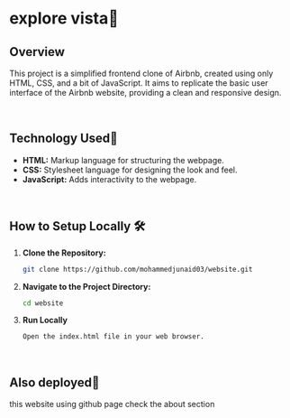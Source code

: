 # explore vista🏡



## Overview
This project is a simplified frontend clone of Airbnb, created using only HTML, CSS, and a bit of JavaScript. It aims to replicate the basic user interface of the Airbnb website, providing a clean and responsive design.

<br>

## Technology Used🚀

- **HTML:** Markup language for structuring the webpage.
- **CSS:** Stylesheet language for designing the look and feel.
- **JavaScript:** Adds interactivity to the webpage.

<br>

## How to Setup Locally 🛠️

1. **Clone the Repository:**
   ```bash
   git clone https://github.com/mohammedjunaid03/website.git

2. **Navigate to the Project Directory:**
   ```bash
   cd website

3. **Run Locally**
   ```bash
   Open the index.html file in your web browser.

  <br>
   
## Also deployed🚀
 this website using github page check the about section



